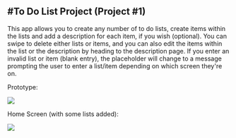 #To Do List Project (Project #1)
-----------------

This app allows you to create any number of to do lists, create items within the lists and add a description for each item, if you wish (optional). You can swipe to delete either lists or items, and you can also edit the items within the list or the description by heading to the description page. If you enter an invalid list or item (blank entry), the placeholder will change to a message prompting the user to enter a list/item depending on which screen they're on.

Prototype:

![](https://github.com/moskowizzle/Project-1/blob/master/Main_storyboard_%E2%80%94_Edited.png?raw=true)

Home Screen (with some lists added):

![](https://github.com/moskowizzle/Project-1/blob/master/Glass_and_iPhone_6_%E2%80%93_iOS_10_1__14B72_.png?raw=true)